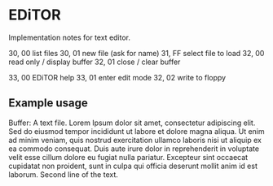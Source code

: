 # EDiTOR
Implementation notes for text editor.

30, 00 list files
30, 01 new file (ask for name)
31, FF select file to load
32, 00 read only / display buffer
32, 01 close / clear buffer

33, 00 EDiTOR help
33, 01 enter edit mode
32, 02 write to floppy




## Example usage

Buffer:
A text file. Lorem Ipsum dolor sit amet, consectetur adipiscing elit. Sed do eiusmod tempor incididunt ut labore et dolore magna aliqua. Ut enim ad minim veniam, quis nostrud exercitation ullamco laboris nisi ut aliquip ex ea commodo consequat. Duis aute irure dolor in reprehenderit in voluptate velit esse cillum dolore eu fugiat nulla pariatur. Excepteur sint occaecat cupidatat non proident, sunt in culpa qui officia deserunt mollit anim id est laborum.
Second line of the text.
